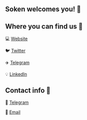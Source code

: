 ## Soken welcomes you! 💙


## Where you can find us 🔗 

💻 [Website](https://soken.io/)

🐦 [Twitter](https://twitter.com/soken_team)

✈️ [Telegram](https://t.me/soken_support)

💡 [LinkedIn](https://www.linkedin.com/company/soken-llc/)

## Contact info 👥

📲 [Telegram](https://t.me/soken_support)

📧 [Email](mailto:info@soken.io)
